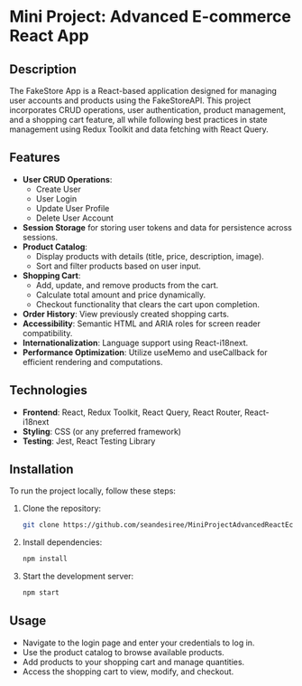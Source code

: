 # Mini Project: Advanced E-commerce React App

## Description
The FakeStore App is a React-based application designed for managing user accounts and products using the FakeStoreAPI. This project incorporates CRUD operations, user authentication, product management, and a shopping cart feature, all while following best practices in state management using Redux Toolkit and data fetching with React Query.

## Features
- **User CRUD Operations**:
  - Create User
  - User Login
  - Update User Profile
  - Delete User Account
- **Session Storage** for storing user tokens and data for persistence across sessions.
- **Product Catalog**:
  - Display products with details (title, price, description, image).
  - Sort and filter products based on user input.
- **Shopping Cart**:
  - Add, update, and remove products from the cart.
  - Calculate total amount and price dynamically.
  - Checkout functionality that clears the cart upon completion.
- **Order History**: View previously created shopping carts.
- **Accessibility**: Semantic HTML and ARIA roles for screen reader compatibility.
- **Internationalization**: Language support using React-i18next.
- **Performance Optimization**: Utilize useMemo and useCallback for efficient rendering and computations.
  
## Technologies
- **Frontend**: React, Redux Toolkit, React Query, React Router, React-i18next
- **Styling**: CSS (or any preferred framework)
- **Testing**: Jest, React Testing Library
  
## Installation
To run the project locally, follow these steps:

1. Clone the repository:
   ```bash
   git clone https://github.com/seandesiree/MiniProjectAdvancedReactEcommerceApp.git
   ```

2. Install dependencies:
   ```bash
   npm install
   ```

3. Start the development server:
   ```bash
   npm start
   ```

## Usage
- Navigate to the login page and enter your credentials to log in.
- Use the product catalog to browse available products.
- Add products to your shopping cart and manage quantities.
- Access the shopping cart to view, modify, and checkout.
